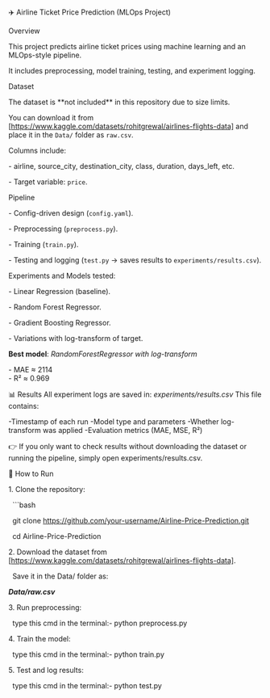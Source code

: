 ✈️ Airline Ticket Price Prediction (MLOps Project)

Overview

This project predicts airline ticket prices using machine learning and an MLOps-style pipeline.  

It includes preprocessing, model training, testing, and experiment logging.


Dataset

The dataset is \*\*not included\*\* in this repository due to size limits.  

You can download it from \[https://www.kaggle.com/datasets/rohitgrewal/airlines-flights-data] and place it in the `Data/` folder as `raw.csv`.



Columns include:

\- airline, source\_city, destination\_city, class, duration, days\_left, etc.

\- Target variable: `price`.



 Pipeline

\- Config-driven design (`config.yaml`).

\- Preprocessing (`preprocess.py`).

\- Training (`train.py`).

\- Testing and logging (`test.py` → saves results to `experiments/results.csv`).


Experiments and Models tested:

\- Linear Regression (baseline).

\- Random Forest Regressor.

\- Gradient Boosting Regressor.

\- Variations with log-transform of target.



**Best model**: _RandomForestRegressor with log-transform_

\- MAE ≈ 2114  
\- R² ≈ 0.969  


📊 Results
All experiment logs are saved in: _experiments/results.csv_
This file contains:

\-Timestamp of each run
\-Model type and parameters
\-Whether log-transform was applied
\-Evaluation metrics (MAE, MSE, R²)

👉 If you only want to check results without downloading the dataset or running the pipeline, simply open experiments/results.csv.


🚀 How to Run

1\. Clone the repository:

&nbsp;  ```bash

&nbsp;  git clone https://github.com/your-username/Airline-Price-Prediction.git

&nbsp;  cd Airline-Price-Prediction

2\. Download the dataset from \[https://www.kaggle.com/datasets/rohitgrewal/airlines-flights-data].

&nbsp;  Save it in the Data/ folder as:

   ***Data/raw.csv***

3\. Run preprocessing:

&nbsp;  type this cmd in the terminal:- python preprocess.py

4\. Train the model:

&nbsp;  type this cmd in the terminal:- python train.py

5\. Test and log results:

&nbsp;  type this cmd in the terminal:- python test.py

